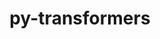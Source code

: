 ---
title: "py-transformers"
layout: cache
categories: [package, develop]
meta: {"compilers": ["apple-clang@=15.0.0", "gcc@=13.2.0"], "num_specs": 18, "num_specs_by_stack": {"ml-darwin-aarch64-mps": 3, "ml-linux-aarch64-cpu": 8, "ml-linux-aarch64-cuda": 8, "ml-linux-x86_64-cpu": 6, "ml-linux-x86_64-cuda": 6, "ml-linux-x86_64-rocm": 6, "root": 18}, "oss": ["ubuntu24.04", "ventura"], "platforms": ["darwin", "linux"], "stacks": ["ml-darwin-aarch64-mps", "ml-linux-aarch64-cpu", "ml-linux-aarch64-cuda", "ml-linux-x86_64-cpu", "ml-linux-x86_64-cuda", "ml-linux-x86_64-rocm", "root"], "targets": ["aarch64", "x86_64_v3"], "versions": ["4.42.3", "4.48.3"]}
spec_details: [{"compiler": "apple-clang@=15.0.0", "hash": "5yivon52qlt5eh5kbrxvsya76zjuubul", "os": "ventura", "platform": "darwin", "size": "-", "stacks": ["ml-darwin-aarch64-mps", "root"], "tarball": "https://binaries.spack.io/develop/build_cache/darwin-ventura-aarch64/apple-clang-15.0.0/py-transformers-4.42.3/darwin-ventura-aarch64-apple-clang-15.0.0-py-transformers-4.42.3-5yivon52qlt5eh5kbrxvsya76zjuubul.spack", "target": "aarch64", "variants": ["build_system=python_pip"], "versions": ["4.42.3"]}, {"compiler": "apple-clang@=15.0.0", "hash": "jpvbgkoqm3ao3hfqs5kbrhurop3amndy", "os": "ventura", "platform": "darwin", "size": "-", "stacks": ["ml-darwin-aarch64-mps", "root"], "tarball": "https://binaries.spack.io/develop/build_cache/darwin-ventura-aarch64/apple-clang-15.0.0/py-transformers-4.42.3/darwin-ventura-aarch64-apple-clang-15.0.0-py-transformers-4.42.3-jpvbgkoqm3ao3hfqs5kbrhurop3amndy.spack", "target": "aarch64", "variants": ["build_system=python_pip"], "versions": ["4.42.3"]}, {"compiler": "apple-clang@=15.0.0", "hash": "li2ybq4cqvpdaf4koe2eryqx4vx5i5zb", "os": "ventura", "platform": "darwin", "size": "-", "stacks": ["ml-darwin-aarch64-mps", "root"], "tarball": "https://binaries.spack.io/develop/build_cache/darwin-ventura-aarch64/apple-clang-15.0.0/py-transformers-4.42.3/darwin-ventura-aarch64-apple-clang-15.0.0-py-transformers-4.42.3-li2ybq4cqvpdaf4koe2eryqx4vx5i5zb.spack", "target": "aarch64", "variants": ["build_system=python_pip"], "versions": ["4.42.3"]}, {"compiler": "gcc@=13.2.0", "hash": "6bv6mt5whdnfszmpzgo7ojfvhlvidvw2", "os": "ubuntu24.04", "platform": "linux", "size": "-", "stacks": ["ml-linux-aarch64-cpu", "ml-linux-aarch64-cuda", "root"], "tarball": "https://binaries.spack.io/develop/build_cache/linux-ubuntu24.04-aarch64/gcc-13.2.0/py-transformers-4.42.3/linux-ubuntu24.04-aarch64-gcc-13.2.0-py-transformers-4.42.3-6bv6mt5whdnfszmpzgo7ojfvhlvidvw2.spack", "target": "aarch64", "variants": ["build_system=python_pip"], "versions": ["4.42.3"]}, {"compiler": "gcc@=13.2.0", "hash": "fwppcm53bvyrthxoktrvsnk25bwqj4g2", "os": "ubuntu24.04", "platform": "linux", "size": "-", "stacks": ["ml-linux-aarch64-cpu", "ml-linux-aarch64-cuda", "root"], "tarball": "https://binaries.spack.io/develop/build_cache/linux-ubuntu24.04-aarch64/gcc-13.2.0/py-transformers-4.42.3/linux-ubuntu24.04-aarch64-gcc-13.2.0-py-transformers-4.42.3-fwppcm53bvyrthxoktrvsnk25bwqj4g2.spack", "target": "aarch64", "variants": ["build_system=python_pip"], "versions": ["4.42.3"]}, {"compiler": "gcc@=13.2.0", "hash": "rsyiek6esytwkgxfe5grmd7tjqc7hg26", "os": "ubuntu24.04", "platform": "linux", "size": "-", "stacks": ["ml-linux-aarch64-cpu", "ml-linux-aarch64-cuda", "root"], "tarball": "https://binaries.spack.io/develop/build_cache/linux-ubuntu24.04-aarch64/gcc-13.2.0/py-transformers-4.42.3/linux-ubuntu24.04-aarch64-gcc-13.2.0-py-transformers-4.42.3-rsyiek6esytwkgxfe5grmd7tjqc7hg26.spack", "target": "aarch64", "variants": ["build_system=python_pip"], "versions": ["4.42.3"]}, {"compiler": "gcc@=13.2.0", "hash": "rzby4qacdvun6fna6gir7vp7ckwrtsr2", "os": "ubuntu24.04", "platform": "linux", "size": "-", "stacks": ["ml-linux-aarch64-cpu", "ml-linux-aarch64-cuda", "root"], "tarball": "https://binaries.spack.io/develop/build_cache/linux-ubuntu24.04-aarch64/gcc-13.2.0/py-transformers-4.42.3/linux-ubuntu24.04-aarch64-gcc-13.2.0-py-transformers-4.42.3-rzby4qacdvun6fna6gir7vp7ckwrtsr2.spack", "target": "aarch64", "variants": ["build_system=python_pip"], "versions": ["4.42.3"]}, {"compiler": "gcc@=13.2.0", "hash": "s53fpxxgkm2hojeqnuqwwawp4es62mns", "os": "ubuntu24.04", "platform": "linux", "size": "-", "stacks": ["ml-linux-aarch64-cpu", "ml-linux-aarch64-cuda", "root"], "tarball": "https://binaries.spack.io/develop/build_cache/linux-ubuntu24.04-aarch64/gcc-13.2.0/py-transformers-4.42.3/linux-ubuntu24.04-aarch64-gcc-13.2.0-py-transformers-4.42.3-s53fpxxgkm2hojeqnuqwwawp4es62mns.spack", "target": "aarch64", "variants": ["build_system=python_pip"], "versions": ["4.42.3"]}, {"compiler": "gcc@=13.2.0", "hash": "5sm2qwrdzgi2gxnxmx4p37hluxqr6sbz", "os": "ubuntu24.04", "platform": "linux", "size": "-", "stacks": ["ml-linux-aarch64-cpu", "ml-linux-aarch64-cuda", "root"], "tarball": "https://binaries.spack.io/develop/build_cache/linux-ubuntu24.04-aarch64/gcc-13.2.0/py-transformers-4.48.3/linux-ubuntu24.04-aarch64-gcc-13.2.0-py-transformers-4.48.3-5sm2qwrdzgi2gxnxmx4p37hluxqr6sbz.spack", "target": "aarch64", "variants": ["build_system=python_pip"], "versions": ["4.48.3"]}, {"compiler": "gcc@=13.2.0", "hash": "bhzvs2hzmspk3nnwbqvxef2gad2gbyos", "os": "ubuntu24.04", "platform": "linux", "size": "-", "stacks": ["ml-linux-aarch64-cpu", "ml-linux-aarch64-cuda", "root"], "tarball": "https://binaries.spack.io/develop/build_cache/linux-ubuntu24.04-aarch64/gcc-13.2.0/py-transformers-4.48.3/linux-ubuntu24.04-aarch64-gcc-13.2.0-py-transformers-4.48.3-bhzvs2hzmspk3nnwbqvxef2gad2gbyos.spack", "target": "aarch64", "variants": ["build_system=python_pip"], "versions": ["4.48.3"]}, {"compiler": "gcc@=13.2.0", "hash": "c32pcvndz75tikuxpuaufml4mbe6zsee", "os": "ubuntu24.04", "platform": "linux", "size": "-", "stacks": ["ml-linux-aarch64-cpu", "ml-linux-aarch64-cuda", "root"], "tarball": "https://binaries.spack.io/develop/build_cache/linux-ubuntu24.04-aarch64/gcc-13.2.0/py-transformers-4.48.3/linux-ubuntu24.04-aarch64-gcc-13.2.0-py-transformers-4.48.3-c32pcvndz75tikuxpuaufml4mbe6zsee.spack", "target": "aarch64", "variants": ["build_system=python_pip"], "versions": ["4.48.3"]}, {"compiler": "gcc@=13.2.0", "hash": "gu7vvee3kcr46hrnfxglbl4lstxyyfdg", "os": "ubuntu24.04", "platform": "linux", "size": "-", "stacks": ["ml-linux-x86_64-cpu", "ml-linux-x86_64-cuda", "ml-linux-x86_64-rocm", "root"], "tarball": "https://binaries.spack.io/develop/build_cache/linux-ubuntu24.04-x86_64_v3/gcc-13.2.0/py-transformers-4.42.3/linux-ubuntu24.04-x86_64_v3-gcc-13.2.0-py-transformers-4.42.3-gu7vvee3kcr46hrnfxglbl4lstxyyfdg.spack", "target": "x86_64_v3", "variants": ["build_system=python_pip"], "versions": ["4.42.3"]}, {"compiler": "gcc@=13.2.0", "hash": "iwip2brsmg65my444y4zbsrfz5wsc3vk", "os": "ubuntu24.04", "platform": "linux", "size": "-", "stacks": ["root"], "tarball": "https://binaries.spack.io/develop/build_cache/linux-ubuntu24.04-x86_64_v3/gcc-13.2.0/py-transformers-4.42.3/linux-ubuntu24.04-x86_64_v3-gcc-13.2.0-py-transformers-4.42.3-iwip2brsmg65my444y4zbsrfz5wsc3vk.spack", "target": "x86_64_v3", "variants": ["build_system=python_pip"], "versions": ["4.42.3"]}, {"compiler": "gcc@=13.2.0", "hash": "rlw7pernzs2ur5kv6gqsfc5gldetsvqz", "os": "ubuntu24.04", "platform": "linux", "size": "-", "stacks": ["ml-linux-x86_64-cpu", "ml-linux-x86_64-cuda", "ml-linux-x86_64-rocm", "root"], "tarball": "https://binaries.spack.io/develop/build_cache/linux-ubuntu24.04-x86_64_v3/gcc-13.2.0/py-transformers-4.42.3/linux-ubuntu24.04-x86_64_v3-gcc-13.2.0-py-transformers-4.42.3-rlw7pernzs2ur5kv6gqsfc5gldetsvqz.spack", "target": "x86_64_v3", "variants": ["build_system=python_pip"], "versions": ["4.42.3"]}, {"compiler": "gcc@=13.2.0", "hash": "x6f5hzbyswaieyecimhsu4fy2ojzfmut", "os": "ubuntu24.04", "platform": "linux", "size": "-", "stacks": ["ml-linux-x86_64-cpu", "ml-linux-x86_64-cuda", "ml-linux-x86_64-rocm", "root"], "tarball": "https://binaries.spack.io/develop/build_cache/linux-ubuntu24.04-x86_64_v3/gcc-13.2.0/py-transformers-4.42.3/linux-ubuntu24.04-x86_64_v3-gcc-13.2.0-py-transformers-4.42.3-x6f5hzbyswaieyecimhsu4fy2ojzfmut.spack", "target": "x86_64_v3", "variants": ["build_system=python_pip"], "versions": ["4.42.3"]}, {"compiler": "gcc@=13.2.0", "hash": "gysy76rsrzvhwg7w67sv2cyjyvazjqtx", "os": "ubuntu24.04", "platform": "linux", "size": "-", "stacks": ["ml-linux-x86_64-cpu", "ml-linux-x86_64-cuda", "ml-linux-x86_64-rocm", "root"], "tarball": "https://binaries.spack.io/develop/build_cache/linux-ubuntu24.04-x86_64_v3/gcc-13.2.0/py-transformers-4.48.3/linux-ubuntu24.04-x86_64_v3-gcc-13.2.0-py-transformers-4.48.3-gysy76rsrzvhwg7w67sv2cyjyvazjqtx.spack", "target": "x86_64_v3", "variants": ["build_system=python_pip"], "versions": ["4.48.3"]}, {"compiler": "gcc@=13.2.0", "hash": "yofzbclzz35pjy4uxha2gwgarldvfkuu", "os": "ubuntu24.04", "platform": "linux", "size": "-", "stacks": ["ml-linux-x86_64-cpu", "ml-linux-x86_64-cuda", "ml-linux-x86_64-rocm", "root"], "tarball": "https://binaries.spack.io/develop/build_cache/linux-ubuntu24.04-x86_64_v3/gcc-13.2.0/py-transformers-4.48.3/linux-ubuntu24.04-x86_64_v3-gcc-13.2.0-py-transformers-4.48.3-yofzbclzz35pjy4uxha2gwgarldvfkuu.spack", "target": "x86_64_v3", "variants": ["build_system=python_pip"], "versions": ["4.48.3"]}, {"compiler": "gcc@=13.2.0", "hash": "yqq727vnwdg6tfivqcsc6mpetwct55re", "os": "ubuntu24.04", "platform": "linux", "size": "-", "stacks": ["ml-linux-x86_64-cpu", "ml-linux-x86_64-cuda", "ml-linux-x86_64-rocm", "root"], "tarball": "https://binaries.spack.io/develop/build_cache/linux-ubuntu24.04-x86_64_v3/gcc-13.2.0/py-transformers-4.48.3/linux-ubuntu24.04-x86_64_v3-gcc-13.2.0-py-transformers-4.48.3-yqq727vnwdg6tfivqcsc6mpetwct55re.spack", "target": "x86_64_v3", "variants": ["build_system=python_pip"], "versions": ["4.48.3"]}]
---